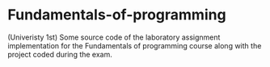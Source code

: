 # Fundamentals-of-programming
(Univeristy 1st) Some source code of the laboratory assignment implementation for the Fundamentals of programming course along with the project coded during the exam.
